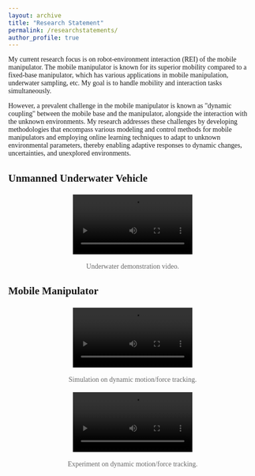 ```yaml
---
layout: archive
title: "Research Statement"
permalink: /researchstatements/
author_profile: true
---
```



<html>
<head>
    <style>
        body {
            font-family: 'Times New Roman', Times, serif;
        }
        ol {
            padding-left: 20px;
        }
        /* .video-container {
            display: flex;
            justify-content: space-around;
        } */
        .video-container {
            text-align: center;
            /* margin-bottom: 3px;  */
        }
        .video-container p {
            color: #666; /* 设置备注文本的颜色 */
            font-size: 14px; /* 设置备注文本的大小 */
        }
        video {
            max-width: 48%; /* 视频宽度调整为容器宽度的一半，以便两个视频并排显示 */
            margin: 3px; /* 视频之间和容器边缘的间隔The mobile manipulator is known for its superior mobility compared to a fixed-base manipulator. It has various applications in mobile manipulation, underwater sampling, etc. 
 */
        }
    </style>
</head>
<body>
    <p>My current research focus is on robot-environment interaction (REI) of the mobile manipulator. The mobile manipulator is known for its superior mobility compared to a fixed-base manipulator, which has various applications in mobile manipulation, underwater sampling, etc. My goal is to handle mobility and interaction tasks simultaneously. </p>
    <p>However, a prevalent challenge in the mobile manipulator is known as "dynamic coupling" between the mobile base and the manipulator, alongside the interaction with the unknown environments. My research addresses these challenges by developing methodologies that encompass various modeling and control methods for mobile manipulators and employing online learning techniques to adapt to unknown environmental parameters, thereby enabling adaptive responses to dynamic changes, uncertainties, and unexplored environments.    </p>
    <!-- My methodologies study different modeling and control methods of mobile manipulators. On the other hand, another challenge lies in uncertainties and unknown environments. My approaches involve online learning of unknown environmental parameters, enabling adaptive responses to changes. -->
    <!-- My research addresses these challenges by developing methodologies that encompass various modeling and control methods for mobile manipulators and employing online learning techniques to adapt to unknown environmental parameters, thereby enabling adaptive responses to dynamic changes, uncertainties, and unexplored environments. -->
    <h2>Unmanned Underwater Vehicle</h2>
    <div class="video-container">
        <video controls>
            <source src="../files/uuv_rei.mp4" type="video/mp4">
            Your browser does not support the video tag.
        </video>
        <p>Underwater demonstration video.</p>
    </div>
    <h2>Mobile Manipulator</h2>
    <div class="video-container">
        <video controls>
            <source src="../files/mm_sim.mp4" type="video/mp4">
            Your browser does not support the video tag.
        </video>
        <p>Simulation on dynamic motion/force tracking.</p>
    </div>
    <div class="video-container">
        <video controls>
            <source src="../files/mm_exp.mp4" type="video/mp4">
            Your browser does not support the video tag.
        </video>
        <p>Experiment on dynamic motion/force tracking.</p>
    </div>
</body>
</html>
